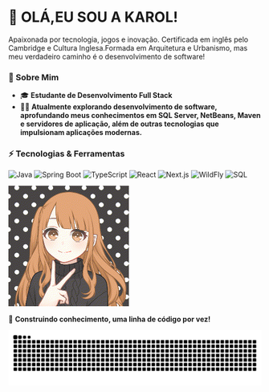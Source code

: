 
# 💬 OLÁ,EU SOU A KAROL!
Apaixonada por tecnologia, jogos e inovação. Certificada em inglês pelo Cambridge e Cultura Inglesa.Formada em Arquitetura e Urbanismo, mas meu verdadeiro caminho é o desenvolvimento de software!

### 🚀 Sobre Mim
- 🎓 **Estudante de Desenvolvimento Full Stack**
- 👩‍💻 **Atualmente explorando desenvolvimento de software, aprofundando meus conhecimentos em SQL Server, NetBeans, Maven e servidores de aplicação, além de outras tecnologias que impulsionam aplicações modernas.**

### ⚡ Tecnologias & Ferramentas

![Java](https://img.shields.io/badge/Java-%23ED8B00.svg?style=for-the-badge&logo=java&logoColor=white)
![Spring Boot](https://img.shields.io/badge/Spring%20Boot-%236DB33F.svg?style=for-the-badge&logo=spring-boot&logoColor=white)
![TypeScript](https://img.shields.io/badge/TypeScript-%23007ACC.svg?style=for-the-badge&logo=typescript&logoColor=white)
![React](https://img.shields.io/badge/React-%2361DAFB.svg?style=for-the-badge&logo=react&logoColor=white)
![Next.js](https://img.shields.io/badge/Next.js-%23000000.svg?style=for-the-badge&logo=next.js&logoColor=white)
![WildFly](https://img.shields.io/badge/WildFly-%23007ACC.svg?style=for-the-badge&logo=wildfly&logoColor=white)
![SQL](https://img.shields.io/badge/SQL-%234479A1.svg?style=for-the-badge&logo=postgresql&logoColor=white)

![Meu GIF](https://github.com/karolbernardesc/karolbernardesc/blob/main/meu-gif.gif.gif?raw=true)



🏁 **Construindo conhecimento, uma linha de código por vez!**


![Snake animation](https://github.com/karolbernardesc/karolbernardesc/blob/output/github-contribution-grid-snake.svg)

